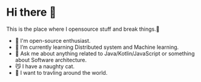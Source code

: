 # Hi there 🙋

This is the place where I opensource stuff and break things.🤪 

- 🐣 I'm open-source enthusiast.
- 🎯 I’m currently learning Distributed system and Machine learning.
- 💬 Ask me about anything related to Java/Kotlin/JavaScript or something about Software architecture.
- 😼 I have a naughty cat.
- 🚗 I want to travling around the world.

